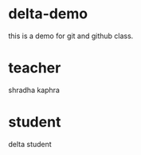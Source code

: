 # delta-demo
this is a demo for git and github class.
# teacher
shradha kaphra
# student
delta student
